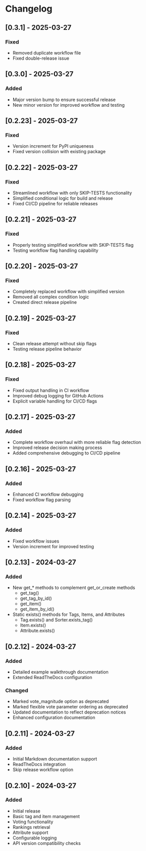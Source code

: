 # Changelog

## [0.3.1] - 2025-03-27

### Fixed
- Removed duplicate workflow file
- Fixed double-release issue

## [0.3.0] - 2025-03-27

### Added
- Major version bump to ensure successful release
- New minor version for improved workflow and testing

## [0.2.23] - 2025-03-27

### Fixed
- Version increment for PyPI uniqueness
- Fixed version collision with existing package

## [0.2.22] - 2025-03-27

### Fixed
- Streamlined workflow with only SKIP-TESTS functionality
- Simplified conditional logic for build and release
- Fixed CI/CD pipeline for reliable releases

## [0.2.21] - 2025-03-27

### Fixed
- Properly testing simplified workflow with SKIP-TESTS flag
- Testing workflow flag handling capability

## [0.2.20] - 2025-03-27

### Fixed
- Completely replaced workflow with simplified version
- Removed all complex condition logic
- Created direct release pipeline

## [0.2.19] - 2025-03-27

### Fixed
- Clean release attempt without skip flags
- Testing release pipeline behavior

## [0.2.18] - 2025-03-27

### Fixed
- Fixed output handling in CI workflow
- Improved debug logging for GitHub Actions
- Explicit variable handling for CI/CD flags

## [0.2.17] - 2025-03-27

### Added
- Complete workflow overhaul with more reliable flag detection
- Improved release decision making process
- Added comprehensive debugging to CI/CD pipeline

## [0.2.16] - 2025-03-27

### Added
- Enhanced CI workflow debugging
- Fixed workflow flag parsing

## [0.2.14] - 2025-03-27

### Added
- Fixed workflow issues
- Version increment for improved testing

## [0.2.13] - 2024-03-27

### Added
- New get_* methods to complement get_or_create methods
  - get_tag()
  - get_tag_by_id()
  - get_item()
  - get_item_by_id()
- Static exists() methods for Tags, Items, and Attributes
  - Tag.exists() and Sorter.exists_tag()
  - Item.exists()
  - Attribute.exists()

## [0.2.12] - 2024-03-27

### Added
- Detailed example walkthrough documentation
- Extended ReadTheDocs configuration

### Changed
- Marked vote_magnitude option as deprecated
- Marked flexible vote parameter ordering as deprecated
- Updated documentation to reflect deprecation notices
- Enhanced configuration documentation

## [0.2.11] - 2024-03-27

### Added
- Initial Markdown documentation support
- ReadTheDocs integration
- Skip release workflow option

## [0.2.10] - 2024-03-27

### Added
- Initial release
- Basic tag and item management
- Voting functionality
- Rankings retrieval
- Attribute support
- Configurable logging
- API version compatibility checks